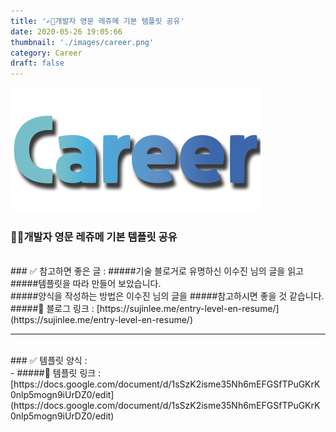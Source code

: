 ```yaml
---
title: '✍🏻개발자 영문 레쥬메 기본 템플릿 공유'
date: 2020-05-26 19:05:66
thumbnail: './images/career.png'
category: Career
draft: false
---
```


![](./images/career.png)
<br>

### ✍🏻개발자 영문 레쥬메 기본 템플릿 공유

<br>
### ✅ 참고하면 좋은 글 : 
#####기술 블로거로 유명하신 이수진 님의 글을 읽고
#####템플릿을 따라 만들어 보았습니다.

  <br>
#####양식을 작성하는 방법은 이수진 님의 글을
#####참고하시면 좋을 것 같습니다.

  <br>
#####🔗 블로그 링크 : [https://sujinlee.me/entry-level-en-resume/](https://sujinlee.me/entry-level-en-resume/)
<br>
<hr>

  <br>
### ✅ 템플릿 양식 :

  <br>
- #####🔗 템플릿 링크 : [https://docs.google.com/document/d/1sSzK2isme35Nh6mEFGSfTPuGKrK0nlp5mogn9iUrDZ0/edit](https://docs.google.com/document/d/1sSzK2isme35Nh6mEFGSfTPuGKrK0nlp5mogn9iUrDZ0/edit)

  <br>
